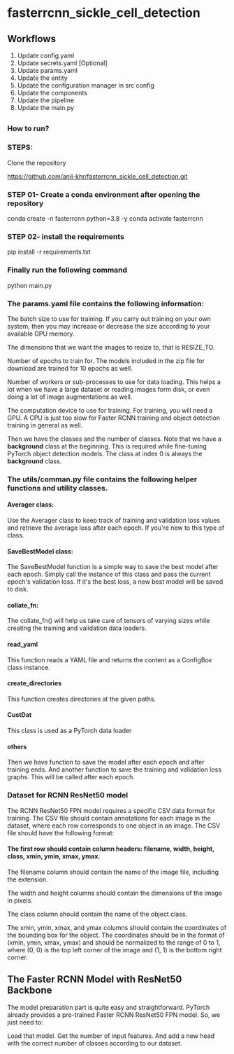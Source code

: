 # fasterrcnn_sickle_cell_detection

## Workflows

1. Update config.yaml
2. Update secrets.yaml [Optional]
3. Update params.yaml
4. Update the entity
5. Update the configuration manager in src config
6. Update the components
7. Update the pipeline 
8. Update the main.py


##

### How to run?

### STEPS:

Clone the repository

https://github.com/anil-khr/fasterrcnn_sickle_cell_detection.git

### STEP 01- Create a conda environment after opening the repository

conda create -n fasterrcnn python=3.8 -y
conda activate fasterrcnn


### STEP 02- install the requirements

pip install -r requirements.txt

### Finally run the following command

python main.py





### The params.yaml file contains the following information:

The batch size to use for training. If you carry out training on your own system, then you may increase or decrease the size according to your available GPU memory.

The dimensions that we want the images to resize to, that is RESIZE_TO.

Number of epochs to train for. The models included in the zip file for download are trained for 10 epochs as well.

Number of workers or sub-processes to use for data loading. This helps a lot when we have a large dataset or reading images form disk, or even doing a lot of image augmentations as well.

The computation device to use for training. For training, you will need a GPU. A CPU is just too slow for Faster RCNN training and object detection training in general as well.

Then we have the classes and the number of classes. Note that we have a __background__ class at the beginning. This is required while fine-tuning PyTorch object detection models. The class at index 0 is always the __background__ class.




### The utils/comman.py file contains the following helper functions and utility classes.



#### Averager class:
Use the Averager class to keep track of training and validation loss values and retrieve the average loss after each epoch. If you're new to this type of class.

#### SaveBestModel class: 
The SaveBestModel function is a simple way to save the best model after each epoch. Simply call the instance of this class and pass the current epoch's validation loss. If it's the best loss, a new best model will be saved to disk.

#### collate_fn:
The collate_fn() will help us take care of tensors of varying sizes while creating the training and validation data loaders.

#### read_yaml
This function reads a YAML file and returns the content as a ConfigBox class instance.

#### create_directories
This function creates directories at the given paths.

#### CustDat
This class is used as a PyTorch data loader

#### others
Then we have function to save the model after each epoch and after training ends.
And another function to save the training and validation loss graphs. This will be called after each epoch.

### Dataset for RCNN ResNet50 model
The RCNN ResNet50 FPN model requires a specific CSV data format for training. The CSV file should contain annotations for each image in the dataset, where each row corresponds to one object in an image. The CSV file should have the following format:

#### The first row should contain column headers: filename, width, height, class, xmin, ymin, xmax, ymax.

The filename column should contain the name of the image file, including the extension.

The width and height columns should contain the dimensions of the image in pixels.

The class column should contain the name of the object class.

The xmin, ymin, xmax, and ymax columns should contain the coordinates of the bounding box for the object. The coordinates should be in the format of (xmin, ymin, xmax, ymax) and should be normalized to the range of 0 to 1, where (0, 0) is the top left corner of the image and (1, 1) is the bottom right corner.


## The Faster RCNN Model with ResNet50 Backbone
The model preparation part is quite easy and straightforward. PyTorch already provides a pre-trained Faster RCNN ResNet50 FPN model. So, we just need to:

Load that model.
Get the number of input features.
And add a new head with the correct number of classes according to our dataset.

